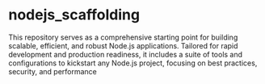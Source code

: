 # nodejs_scaffolding
This repository serves as a comprehensive starting point for building scalable, efficient, and robust Node.js applications. Tailored for rapid development and production readiness, it includes a suite of tools and configurations to kickstart any Node.js project, focusing on best practices, security, and performance
